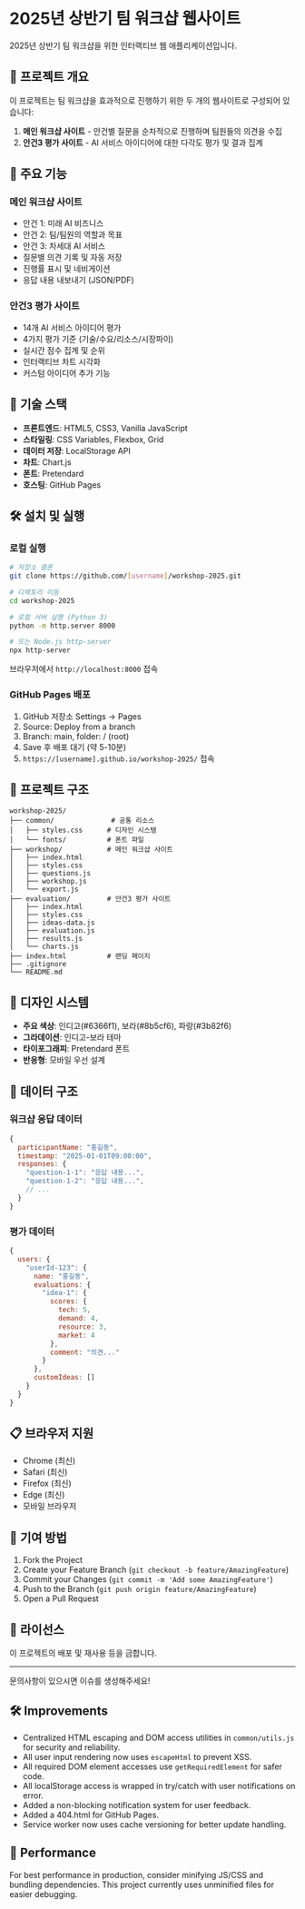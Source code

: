 # 2025년 상반기 팀 워크샵 웹사이트

2025년 상반기 팀 워크샵을 위한 인터랙티브 웹 애플리케이션입니다.

## 🎯 프로젝트 개요

이 프로젝트는 팀 워크샵을 효과적으로 진행하기 위한 두 개의 웹사이트로 구성되어 있습니다:

1. **메인 워크샵 사이트** - 안건별 질문을 순차적으로 진행하며 팀원들의 의견을 수집
2. **안건3 평가 사이트** - AI 서비스 아이디어에 대한 다각도 평가 및 결과 집계

## 🚀 주요 기능

### 메인 워크샵 사이트
- 안건 1: 미래 AI 비즈니스
- 안건 2: 팀/팀원의 역할과 목표
- 안건 3: 차세대 AI 서비스
- 질문별 의견 기록 및 자동 저장
- 진행률 표시 및 네비게이션
- 응답 내용 내보내기 (JSON/PDF)

### 안건3 평가 사이트
- 14개 AI 서비스 아이디어 평가
- 4가지 평가 기준 (기술/수요/리소스/시장파이)
- 실시간 점수 집계 및 순위
- 인터랙티브 차트 시각화
- 커스텀 아이디어 추가 기능

## 📱 기술 스택

- **프론트엔드**: HTML5, CSS3, Vanilla JavaScript
- **스타일링**: CSS Variables, Flexbox, Grid
- **데이터 저장**: LocalStorage API
- **차트**: Chart.js
- **폰트**: Pretendard
- **호스팅**: GitHub Pages

## 🛠️ 설치 및 실행

### 로컬 실행
```bash
# 저장소 클론
git clone https://github.com/[username]/workshop-2025.git

# 디렉토리 이동
cd workshop-2025

# 로컬 서버 실행 (Python 3)
python -m http.server 8000

# 또는 Node.js http-server
npx http-server
```

브라우저에서 `http://localhost:8000` 접속

### GitHub Pages 배포
1. GitHub 저장소 Settings → Pages
2. Source: Deploy from a branch
3. Branch: main, folder: / (root)
4. Save 후 배포 대기 (약 5-10분)
5. `https://[username].github.io/workshop-2025/` 접속

## 📂 프로젝트 구조

```
workshop-2025/
├── common/              # 공통 리소스
│   ├── styles.css      # 디자인 시스템
│   └── fonts/          # 폰트 파일
├── workshop/           # 메인 워크샵 사이트
│   ├── index.html
│   ├── styles.css
│   ├── questions.js
│   ├── workshop.js
│   └── export.js
├── evaluation/         # 안건3 평가 사이트
│   ├── index.html
│   ├── styles.css
│   ├── ideas-data.js
│   ├── evaluation.js
│   ├── results.js
│   └── charts.js
├── index.html          # 랜딩 페이지
├── .gitignore
└── README.md
```

## 🎨 디자인 시스템

- **주요 색상**: 인디고(#6366f1), 보라(#8b5cf6), 파랑(#3b82f6)
- **그라데이션**: 인디고-보라 테마
- **타이포그래피**: Pretendard 폰트
- **반응형**: 모바일 우선 설계

## 💾 데이터 구조

### 워크샵 응답 데이터
```javascript
{
  participantName: "홍길동",
  timestamp: "2025-01-01T09:00:00",
  responses: {
    "question-1-1": "응답 내용...",
    "question-1-2": "응답 내용...",
    // ...
  }
}
```

### 평가 데이터
```javascript
{
  users: {
    "userId-123": {
      name: "홍길동",
      evaluations: {
        "idea-1": {
          scores: {
            tech: 5,
            demand: 4,
            resource: 3,
            market: 4
          },
          comment: "의견..."
        }
      },
      customIdeas: []
    }
  }
}
```

## 📋 브라우저 지원

- Chrome (최신)
- Safari (최신)
- Firefox (최신)
- Edge (최신)
- 모바일 브라우저

## 🤝 기여 방법

1. Fork the Project
2. Create your Feature Branch (`git checkout -b feature/AmazingFeature`)
3. Commit your Changes (`git commit -m 'Add some AmazingFeature'`)
4. Push to the Branch (`git push origin feature/AmazingFeature`)
5. Open a Pull Request

## 📄 라이선스

이 프로젝트의 배포 및 재사용 등을 금합니다.

---

문의사항이 있으시면 이슈를 생성해주세요!

## 🛠️ Improvements
- Centralized HTML escaping and DOM access utilities in `common/utils.js` for security and reliability.
- All user input rendering now uses `escapeHtml` to prevent XSS.
- All required DOM element accesses use `getRequiredElement` for safer code.
- All localStorage access is wrapped in try/catch with user notifications on error.
- Added a non-blocking notification system for user feedback.
- Added a 404.html for GitHub Pages.
- Service worker now uses cache versioning for better update handling.

## 🚀 Performance
For best performance in production, consider minifying JS/CSS and bundling dependencies. This project currently uses unminified files for easier debugging.
